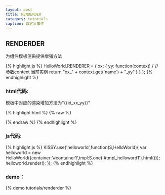 ```yaml
---
layout: post
title: RENDERDER
category: tutorials
caption: 自定义事件
---
```



## RENDERDER

为组件模板渲染提供增强方法

{% highlight js %}
HelloWorld.RENDERER = {
    xx: {
        yy: function(context) {
            //参数context 当前实例
            return "xx_" + context.get('name') + "_yy"
        }
    }
};
{% endhighlight %}


### html代码:

模板中对应的渲染增加方法为"\{\{id_xx_yy\}\}"

{% highlight html %}
{% raw %}
<div id="container1">
</div>
<script type="text/template" id="tmpl_helloword1">
    <div id="helloworld1">
        <span>Hello 
            <span>{{helloworld1_xx_yy}}</span>
        </span>
    </div>
</script>
{% endraw %}
{% endhighlight %}

### js代码:

{% highlight js %}
KISSY.use('helloworld',function(S,HelloWorld){
    var helloworld = new HelloWorld({container:'#container1',tmpl:S.one('#tmpl_helloword1').html()});
    helloworld.render();
});
{% endhighlight %}

### demo：

{% demo tutorials/renderder %}


